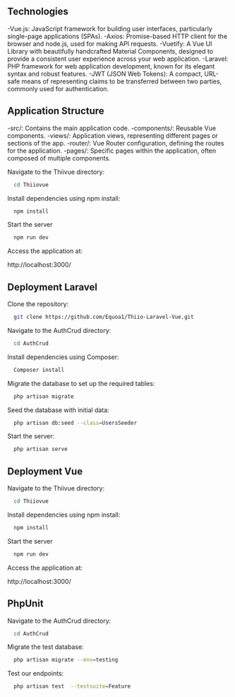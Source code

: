 ## Technologies
-Vue.js: JavaScript framework for building user interfaces, particularly single-page applications (SPAs).
-Axios: Promise-based HTTP client for the browser and node.js, used for making API requests.
-Vuetify: A Vue UI Library with beautifully handcrafted Material Components, designed to provide a consistent user experience across your web application.
-Laravel: PHP framework for web application development, known for its elegant syntax and robust features.
-JWT (JSON Web Tokens): A compact, URL-safe means of representing claims to be transferred between two parties, commonly used for authentication.

## Application Structure
-src/: Contains the main application code.
-components/: Reusable Vue components.
-views/: Application views, representing different pages or sections of the app.
-router/: Vue Router configuration, defining the routes for the application.
-pages/: Specific pages within the application, often composed of multiple components.

Navigate to the Thiivue directory:
```bash
  cd Thiiovue
```
Install dependencies using npm install:
```bash
  npm install
```
Start the server
```bash
  npm run dev
```
Access the application at:

http://localhost:3000/



## Deployment Laravel

Clone the repository:

```bash
  git clone https://github.com/Equoa1/Thiio-Laravel-Vue.git
```
Navigate to the AuthCrud directory:
```bash
  cd AuthCrud
```
Install dependencies using Composer:
```bash
  Composer install
```
Migrate the database to set up the required tables:
```bash
  php artisan migrate
```
Seed the database with initial data:
```bash
  php artisan db:seed --class=UsersSeeder
```


Start the server:

```bash
  php artisan serve
```

## Deployment Vue

Navigate to the Thiivue directory:
```bash
  cd Thiiovue
```
Install dependencies using npm install:
```bash
  npm install
```
Start the server
```bash
  npm run dev
```
Access the application at:

http://localhost:3000/

## PhpUnit

Navigate to the AuthCrud directory:
```bash
  cd AuthCrud
```
Migrate the test database:
```bash
  php artisan migrate --env=testing
```
Test our endpoints:
```bash
  php artisan test  --testsuite=Feature
```


